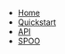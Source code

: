 <!-- docs/_sidebar.md -->

* [Home](https://objy.io)
* [Quickstart](./../README.md)
* [API](./../DOCUMENTATION.md)
* [SPOO](#)
